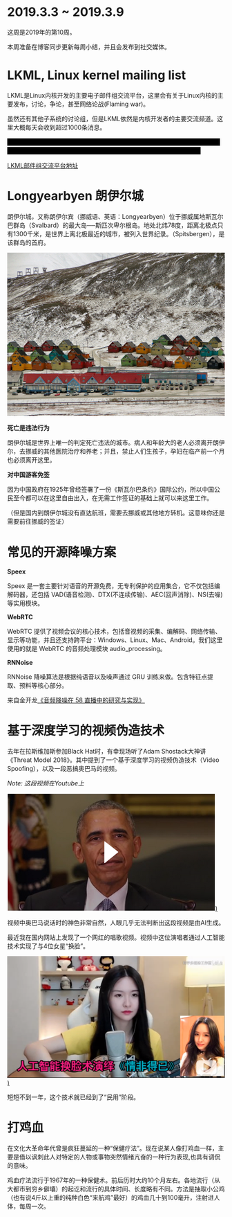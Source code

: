 # 2019.3.3 ~ 2019.3.9

这周是2019年的第10周。

本周准备在博客同步更新每周小结，并且会发布到社交媒体。

# LKML, Linux kernel mailing list

LKML是Linux内核开发的主要电子邮件组交流平台，这里会有关于Linux内核的主要发布，讨论，争论，甚至网络论战(Flaming war)。

虽然还有其他子系统的讨论组，但是LKML依然是内核开发者的主要交流频道。这里大概每天会收到超过1000条消息。

<span style="background:black; color:black">
大神Linus在LKML最常见的发言主要是两种：你的代码很垃圾，你是傻逼；你的代码很垃圾，不过我看在某人的面子上，勉强接受，但是你还是个傻逼。
</span>

[LKML邮件组交流平台地址](https://lkml.org/)

# Longyearbyen 朗伊尔城

朗伊尔城，又称朗伊尔宾（挪威语、英语：Longyearbyen）位于挪威属地斯瓦尔巴群岛（Svalbard）的最大岛──斯匹次卑尔根岛。地处北纬78度，距离北极点只有1300千米，是世界上离北极最近的城市，被列入世界纪录。（Spitsbergen），是该群岛的首府。

![longyearbyen](https://raw.githubusercontent.com/plusplus7/solutions/master/weekly/2019/miscs/week10/1280px-Longyear-Town-Centre.jpg)

__死亡是违法行为__

朗伊尔城是世界上唯一的判定死亡违法的城市。病人和年龄大的老人必须离开朗伊尔，去挪威的其他医院治疗和养老；并且，禁止人们生孩子，孕妇在临产前一个月也必须离开这里。

__对中国游客免签__

因为中国政府在1925年曾经签署了一份《斯瓦尔巴条约》国际公约，所以中国公民至今都可以在这里自由出入，在无需工作签证的基础上就可以来这里工作。

（但是国内到朗伊尔城没有直达航班，需要去挪威或其他地方转机。这意味你还是需要前往挪威的签证）

# 常见的开源降噪方案

__Speex__

Speex 是一套主要针对语音的开源免费，无专利保护的应用集合，它不仅包括编解码器，还包括 VAD(语音检测)、DTX(不连续传输)、AEC(回声消除)、NS(去噪) 等实用模块。

__WebRTC__

WebRTC 提供了视频会议的核心技术，包括音视频的采集、编解码、网络传输、显示等功能，并且还支持跨平台：Windows、Linux、Mac、Android。我们这里使用的就是 WebRTC 的音频处理模块 audio_processing。

__RNNoise__

RNNoise 降噪算法是根据纯语音以及噪声通过 GRU 训练来做。包含特征点提取、预料等核心部分。

来自金开龙[《音频降噪在 58 直播中的研究与实现》](https://www.infoq.cn/article/QOp4IOao_DJJ6eNsIOXp)

# 基于深度学习的视频伪造技术

去年在拉斯维加斯参加Black Hat时，有幸现场听了Adam Shostack大神讲《Threat Model 2018》。其中提到了一个基于深度学习的视频伪造技术（Video Spoofing），以及一段恶搞奥巴马的视频。

*Note: 这段视频在Youtube上*

[![You Won’t Believe What Obama Says In This Video!](https://raw.githubusercontent.com/plusplus7/solutions/master/weekly/2019/miscs/week10/obama_video.png))](https://www.youtube.com/watch?v=cQ54GDm1eL0)


视频中奥巴马说话时的神色非常自然，人眼几乎无法判断出这段视频是由AI生成。

最近我在国内网站上发现了一个网红的唱歌视频。视频中这位演唱者通过人工智能技术实现了与4位女星“换脸”。

[![A Leng singing!](https://raw.githubusercontent.com/plusplus7/solutions/master/weekly/2019/miscs/week10/aleng_video.png))](https://www.bilibili.com/video/av39971194)

短短不到一年，这个技术就已经到了“民用”阶段。

# 打鸡血

在文化大革命年代曾是疯狂蔓延的一种“保健疗法”。现在说某人像打鸡血一样，主要是借以讽刺此人对特定的人物或事物突然情绪亢奋的一种行为表现,也具有调侃的意味。

鸡血疗法流行于1967年的一种保健术。前后历时大约10个月左右。各地流行（从大都市到穷乡僻壤）的起讫和流行的具体时间、长度略有不同。方法是抽取小公鸡（也有说4斤以上重的纯种白色“来航鸡”最好）的鸡血几十到100毫升，注射进人体，每周一次。